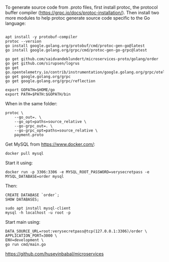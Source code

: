 
To generate source code from .proto files, first install protoc, the protocol buffer compiler (https://grpc.io/docs/protoc-installation/). Then install two more modules to help protoc generate source code specific to the Go language:


```

apt install -y protobuf-compiler
protoc --version
go install google.golang.org/protobuf/cmd/protoc-gen-go@latest
go install google.golang.org/grpc/cmd/protoc-gen-go-grpc@latest

```

```
go get github.com/saidvandeklundert/microservices-proto/golang/order
go get github.com/sirupsen/logrus
go get go.opentelemetry.io/contrib/instrumentation/google.golang.org/grpc/otelgrpc
go get google.golang.org/grpc
go get google.golang.org/grpc/reflection
```

```
export GOPATH=$HOME/go
export PATH=$PATH:$GOPATH/bin
```
When in the same folder:
```
protoc \
    --go_out=. \
    --go_opt=paths=source_relative \
    --go-grpc_out=. \
    --go-grpc_opt=paths=source_relative \
    payment.proto
```

Get MySQL from https://www.docker.com/:
```
docker pull mysql
```

Start it using:
```
docker run -p 3306:3306 -e MYSQL_ROOT_PASSWORD=verysecretpass -e MYSQL_DATABASE=order mysql
```

Then:
```
CREATE DATABASE `order`;
SHOW DATABASES;
```


```
sudo apt install mysql-client
mysql -h localhost -u root -p

```
Start main using:
```
DATA_SOURCE_URL=root:verysecretpass@tcp(127.0.0.1:3306)/order \
APPLICATION_PORT=3000 \
ENV=development \
go run cmd/main.go
```
https://github.com/huseyinbabal/microservices